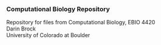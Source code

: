 ### Computational Biology Repository
Repository for files from Computational Biology, EBIO 4420  
Darin Brock  
University of Colorado at Boulder